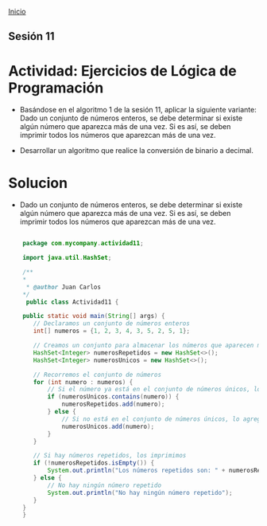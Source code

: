 <!-- No borrar o modificar -->
[Inicio](./index.md)

## Sesión 11 


<!-- Su documentación aquí -->

# **Actividad: Ejercicios de Lógica de Programación**

- Basándose en el algoritmo 1 de la sesión 11, aplicar la siguiente variante: Dado un conjunto de números enteros, se debe determinar si existe algún número que aparezca más de una vez. Si es así, se deben imprimir todos los números que aparezcan más de una vez.

- Desarrollar un algoritmo que realice la conversión de binario a decimal.

# **Solucion**

- Dado un conjunto de números enteros, se debe determinar si existe algún número que aparezca más de una vez. Si es así, se deben imprimir todos los números que aparezcan más de una vez.


 ```java 

     package com.mycompany.actividad11;

     import java.util.HashSet;

     /**
     *
      * @author Juan Carlos
     */
      public class Actividad11 {

     public static void main(String[] args) {
        // Declaramos un conjunto de números enteros
        int[] numeros = {1, 2, 3, 4, 3, 5, 2, 5, 1};

        // Creamos un conjunto para almacenar los números que aparecen más de una vez
        HashSet<Integer> numerosRepetidos = new HashSet<>();
        HashSet<Integer> numerosUnicos = new HashSet<>();

        // Recorremos el conjunto de números
        for (int numero : numeros) {
            // Si el número ya está en el conjunto de números únicos, lo agregamos al conjunto de repetidos
            if (numerosUnicos.contains(numero)) {
                numerosRepetidos.add(numero);
            } else {
                // Si no está en el conjunto de números únicos, lo agregamos a ese conjunto
                numerosUnicos.add(numero);
            }
        }

        // Si hay números repetidos, los imprimimos
        if (!numerosRepetidos.isEmpty()) {
            System.out.println("Los números repetidos son: " + numerosRepetidos);
        } else {
            // No hay ningún número repetido
            System.out.println("No hay ningún número repetido");
        }
     }
     }


 ```
